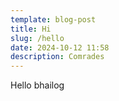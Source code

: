 ```yaml
---
template: blog-post
title: Hi
slug: /hello
date: 2024-10-12 11:58
description: Comrades
---
```

Hello bhailog